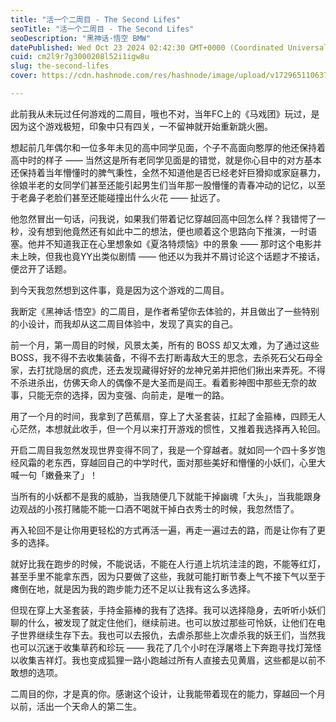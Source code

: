 ```yaml
---
title: "活一个二周目 - The Second Lifes"
seoTitle: "活一个二周目 - The Second Lifes"
seoDescription: "黑神话·悟空 BMW"
datePublished: Wed Oct 23 2024 02:42:30 GMT+0000 (Coordinated Universal Time)
cuid: cm2l9r7g3000208l52i1igw8u
slug: the-second-lifes
cover: https://cdn.hashnode.com/res/hashnode/image/upload/v1729651106377/15cc3289-7e7b-4e64-b79d-b42a4f775383.jpeg

---
```


此前我从未玩过任何游戏的二周目，哦也不对，当年FC上的《马戏团》玩过，是因为这个游戏极短，印象中只有四关，一不留神就开始重新跳火圈。

想起前几年偶尔和一位多年未见的高中同学见面，个子不高面向憨厚的他还保持着高中时的样子 —— 当然这是所有老同学见面是的错觉，就是你心目中的对方基本还保持着当年懵懂时的脾气秉性，全然不知道他是否已经老奸巨猾抑或家庭暴力，徐娘半老的女同学们甚至还能引起男生们当年那一股懵懂的青春冲动的记忆，以至于老鼻子老脸们甚至还能碰撞出什么火花 —— 扯远了。

他忽然冒出一句话，问我说，如果我们带着记忆穿越回高中回怎么样？我错愕了一秒，没有想到他竟然还有如此中二的想法，便也顺着这个思路向下推演，一时语塞。他并不知道我正在心里想象如《夏洛特烦恼》中的景象 —— 那时这个电影并未上映，但我也竟YY出类似剧情 —— 他还以为我并不屑讨论这个话题才不接话，便岔开了话题。

到今天我忽然想到这件事，竟是因为这个游戏的二周目。

我断定《黑神话·悟空》的二周目，是作者希望你去体验的，并且做出了一些特别的小设计，而我却从这二周目体验中，发现了真实的自己。

前一个月，第一周目的时候，风景太美，所有的 BOSS 却又太难，为了通过这些 BOSS，我不得不去收集装备，不得不去打断毒敌大王的思念，去杀死石父石母全家，去打扰隐居的疯虎，还去发现藏得好好的龙神兄弟并把他们揪出来弄死。不得不杀进杀出，仿佛天命人的偶像不是大圣而是阎王。看着影神图中那些无奈的故事，只能无奈的选择，因为变强、向前走，是唯一的路。

用了一个月的时间，我拿到了芭蕉扇，穿上了大圣套装，扛起了金箍棒，四顾无人心茫然，本想就此收手，但一个月以来打开游戏的惯性，又推着我选择再入轮回。

开启二周目我忽然发现世界变得不同了，我是一个穿越者。就如同一个四十多岁饱经风霜的老东西，穿越回自己的中学时代，面对那些美好和懵懂的小妖们，心里大喊一句「嫩叠来了」！

当所有的小妖都不是我的威胁，当我随便几下就能干掉幽魂「大头」，当我能跟身边观战的小孩打赌能不能一口酒不喝就干掉白衣秀士的时候，我忽然悟了。

再入轮回不是让你用更轻松的方式再活一遍，再走一遍过去的路，而是让你有了更多的选择。

就好比我在跑步的时候，不能说话，不能在人行道上坑坑洼洼的跑，不能等红灯，甚至手里不能拿东西，因为只要做了这些，我就可能打断节奏上气不接下气以至于瘫倒在地，就是因为我的跑步能力还不足以让我有这么多选择。

但现在穿上大圣套装，手持金箍棒的我有了选择。我可以选择隐身，去听听小妖们聊的什么，被发现了就定住他们，继续前进。也可以放过那些可怜妖，让他们在电子世界继续生存下去。我也可以去报仇，去虐杀那些上次虐杀我的妖王们，当然我也可以沉迷于收集草药和珍玩 —— 我花了几个小时在浮屠塔上下奔跑寻找灯笼怪以收集吉祥灯。我也变成狐狸一路小跑越过所有人直接去见黄眉，这些都是以前不敢想的选项。

二周目的你，才是真的你。感谢这个设计，让我能带着现在的能力，穿越回一个月以前，活出一个天命人的第二生。